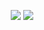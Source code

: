 <p align="center">
  <img src="https://github-readme-stats.vercel.app/api?username=lenyuqin&show_icons=true"/>
    <img src="https://github-readme-stats.vercel.app/api/top-langs/?username=lenyuqin&hide=ipynb,html&layout=compact"/>
</p>






